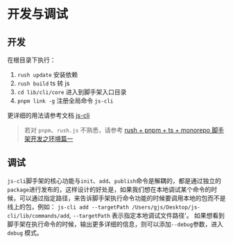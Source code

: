 # 开发与调试
## 开发
在根目录下执行：
1. `rush update` 安装依赖
2. `rush build` ts 转 js
3. `cd lib/cli/core` 进入到脚手架入口目录
4. `pnpm link -g` 注册全局命令 `js-cli`

更详细的用法请参考文档 [js-cli](https://gongjs.github.io/js-cli/)
> 若对 `pnpm`、`rush.js` 不熟悉，请参考 [rush + pnpm + ts + monorepo 脚手架开发之环境篇一](https://juejin.cn/post/7034111809728544799)

## 调试
`js-cli`脚手架的核心功能与`init`、`add`、`publish`命令是解耦的，都是通过独立的 `package`进行发布的，这样设计的好处是，如果我们想在本地调试某个命令的时候，可以通过指定路径，来告诉脚手架执行命令功能的时候要调用本地的包而不是线上的包，例如：
`js-cli add --targetPath /Users/gjs/Desktop/js-cli/lib/commands/add`,
`--targetPath` 表示指定本地调试文件路径'。
如果想看到脚手架在执行命令的时候，输出更多详细的信息，则可以添加`--debug`参数，进入 `debug` 模式。 
